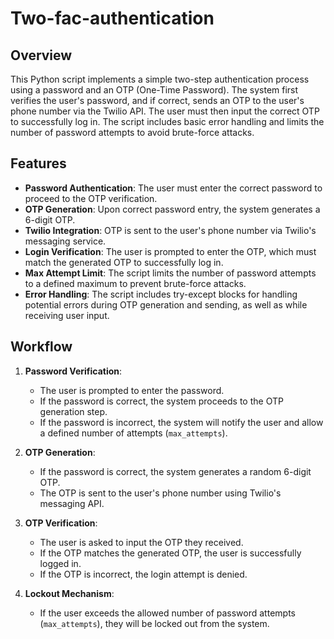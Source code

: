 # Two-fac-authentication 

## Overview

This Python script implements a simple two-step authentication process using a password and an OTP (One-Time Password). The system first verifies the user's password, and if correct, sends an OTP to the user's phone number via the Twilio API. The user must then input the correct OTP to successfully log in. The script includes basic error handling and limits the number of password attempts to avoid brute-force attacks.

## Features

- **Password Authentication**: The user must enter the correct password to proceed to the OTP verification.
- **OTP Generation**: Upon correct password entry, the system generates a 6-digit OTP.
- **Twilio Integration**: OTP is sent to the user's phone number via Twilio's messaging service.
- **Login Verification**: The user is prompted to enter the OTP, which must match the generated OTP to successfully log in.
- **Max Attempt Limit**: The script limits the number of password attempts to a defined maximum to prevent brute-force attacks.
- **Error Handling**: The script includes try-except blocks for handling potential errors during OTP generation and sending, as well as while receiving user input.

## Workflow

1. **Password Verification**:
   - The user is prompted to enter the password.
   - If the password is correct, the system proceeds to the OTP generation step.
   - If the password is incorrect, the system will notify the user and allow a defined number of attempts (`max_attempts`).

2. **OTP Generation**:
   - If the password is correct, the system generates a random 6-digit OTP.
   - The OTP is sent to the user's phone number using Twilio's messaging API.

3. **OTP Verification**:
   - The user is asked to input the OTP they received.
   - If the OTP matches the generated OTP, the user is successfully logged in.
   - If the OTP is incorrect, the login attempt is denied.

4. **Lockout Mechanism**:
   - If the user exceeds the allowed number of password attempts (`max_attempts`), they will be locked out from the system.
